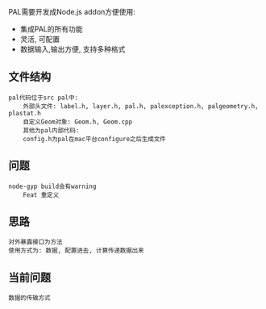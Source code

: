 PAL需要开发成Node.js addon方便使用:

* 集成PAL的所有功能
* 灵活, 可配置
* 数据输入,输出方便, 支持多种格式


## 文件结构

    pal代码位于src pal中:
        外部头文件: label.h, layer.h, pal.h, palexception.h, palgeometry.h, plastat.h
        自定义Geom对象: Geom.h, Geom.cpp
        其他为pal内部代码: 
        config.h为pal在mac平台configure之后生成文件


## 问题
    node-gyp build会有warning
        Feat 重定义




## 思路
    对外暴露接口为方法
    使用方式为: 数据, 配置进去, 计算传递数据出来



## 当前问题
    数据的传输方式
